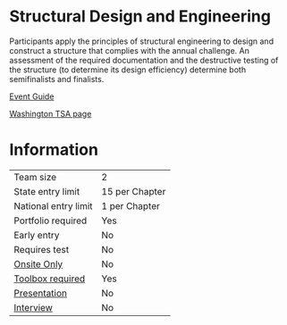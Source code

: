 # Structural Design and Engineering

Participants apply the principles of structural engineering to
design and construct a structure that complies with the annual
challenge. An assessment of the required documentation and
the destructive testing of the structure (to determine its design
efficiency) determine both semifinalists and finalists.

[Event Guide](https://lwsd.sharepoint.com/:b:/r/sites/GR-JHS-TechnologyStudentAssociation-SCA/Shared%20Documents/23-24/Competition/Event%20Guides/HS%20-%20Structural%20Design%20and%20Engineering.pdf)

[Washington TSA page](https://www.washingtontsa.org/high-school-events/structural-design-and-engineering)

# Information

|                             |                |
| --------------------------- | -------------- |
| Team size                   | 2              |
| State entry limit           | 15 per Chapter |
| National entry limit        | 1 per Chapter  |
| Portfolio required          | Yes            |
| Early entry                 | No             |
| Requires test               | No             |
| [Onsite Only](/#terms)      | No             |
| [Toolbox required](/#terms) | Yes            |
| [Presentation](/#terms)     | No             |
| [Interview](/#terms)        | No             |
